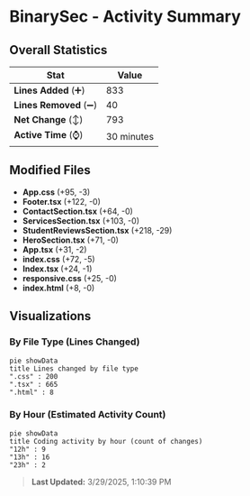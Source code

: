 # BinarySec - Activity Summary 

## Overall Statistics

| Stat                   | Value                                                             |
| ---------------------- | ----------------------------------------------------------------- |
| **Lines Added** (➕)   | 833                                          |
| **Lines Removed** (➖) | 40                                        |
| **Net Change** (↕)    | 793                |
| **Active Time** (⌚)   | 30 minutes |


## Modified Files
- **App.css** (+95, -3)
- **Footer.tsx** (+122, -0)
- **ContactSection.tsx** (+64, -0)
- **ServicesSection.tsx** (+103, -0)
- **StudentReviewsSection.tsx** (+218, -29)
- **HeroSection.tsx** (+71, -0)
- **App.tsx** (+31, -2)
- **index.css** (+72, -5)
- **Index.tsx** (+24, -1)
- **responsive.css** (+25, -0)
- **index.html** (+8, -0)

## Visualizations

### By File Type (Lines Changed)

```mermaid
pie showData
title Lines changed by file type
".css" : 200
".tsx" : 665
".html" : 8
```

### By Hour (Estimated Activity Count)

```mermaid
pie showData
title Coding activity by hour (count of changes)
"12h" : 9
"13h" : 16
"23h" : 2
```


> **Last Updated:** 3/29/2025, 1:10:39 PM